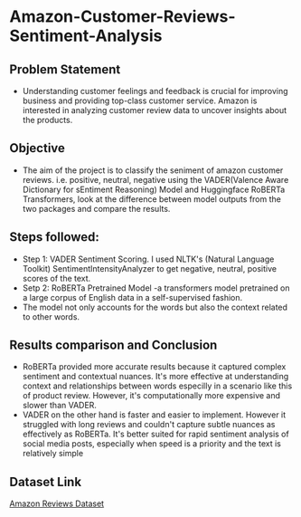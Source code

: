 # Amazon-Customer-Reviews-Sentiment-Analysis
## Problem Statement
- Understanding customer feelings and feedback is crucial for improving business and providing top-class customer service. Amazon is interested in analyzing customer review data to uncover insights about the products.
  
## Objective
- The aim of the project is to classify the seniment of amazon customer reviews. i.e. positive, neutral, negative using the VADER(Valence Aware Dictionary for sEntiment Reasoning) Model and Huggingface RoBERTa Transformers, look at the difference between model outputs from the two packages and compare the results.
## Steps followed:
- Step 1: VADER Sentiment Scoring. I used NLTK's (Natural Language Toolkit) SentimentIntensityAnalyzer to get negative, neutral, positive scores of the text.
- Setp 2: RoBERTa Pretrained Model -a transformers model pretrained on a large corpus of English data in a self-supervised fashion.
- The model not only accounts for the words but also the context related to other words.
## Results comparison and Conclusion
- RoBERTa provided more accurate results because it captured complex sentiment and contextual nuances. It's more effective at understanding context and relationships between words especilly in a scenario like this of product review. However, it's computationally more expensive and slower than VADER.
- VADER on the other hand is faster and easier to implement. However it struggled with long reviews and couldn't capture subtle nuances as effectively as RoBERTa. It's better suited for rapid sentiment analysis of social media posts, especially when speed is a priority and the text is relatively simple

## Dataset Link
[Amazon Reviews Dataset](https://www.kaggle.com/datasets/rachelkiarie/sentiment-analysisds)
